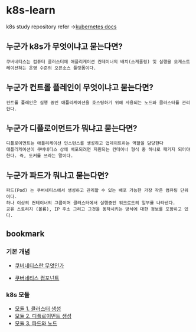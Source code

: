# k8s-learn

k8s study repository refer ->[kubernetes docs](https://kubernetes.io/ko/docs/concepts/overview/what-is-kubernetes/)

## 누군가 k8s가 무엇이냐고 묻는다면?

```
쿠버네티스는 컴퓨터 클러스터에 애플리케이션 컨테이너의 배치(스케줄링) 및 실행을 오케스트레이션하는 운영 수준의 오픈소스 플랫폼이다.
```

## 누군가 컨트롤 플레인이 무엇이냐고 묻는다면?

```
컨트롤 플레인은 실행 중인 애플리케이션을 호스팅하기 위해 사용되는 노드와 클러스터를 관리한다.
```

## 누군가 디플로이먼트가 뭐냐고 묻는다면?

```
디플로이먼트는 애플리케이션 인스턴스를 생성하고 업데이트하는 역할을 담당한다
애플리케이션이 쿠버네티스 상에 배포되려면 지원되는 컨테이너 형식 중 하나로 패키지 되어야한다. 즉, 도커를 쓰라는 말이다.
```

## 누군가 파드가 뭐냐고 묻는다면?

```
파드(Pod) 는 쿠버네티스에서 생성하고 관리할 수 있는 배포 가능한 가장 작은 컴퓨팅 단위이다.
하나 이상의 컨테이너의 그룹이며 클러스터에서 실행중인 워크로드의 일부를 나타낸다.
공유 스토리지 (볼륨), IP 주소 그리고 그것을 동작시키는 방식에 대한 정보를 포함하고 있다.
```

## bookmark

### 기본 개념

- [쿠버네티스란 무엇인가](https://github.com/le2sky/kubelearn/blob/documentation/concept/%EC%BF%A0%EB%B2%84%EB%84%A4%ED%8B%B0%EC%8A%A4%EB%9E%80%20%EB%AC%B4%EC%97%87%EC%9D%B8%EA%B0%80/%EC%BF%A0%EB%B2%84%EB%84%A4%ED%8B%B0%EC%8A%A4%EB%9E%80.md)

- [쿠버네티스 컴포넌트](https://github.com/le2sky/kubelearn/blob/documentation/concept/%EC%BF%A0%EB%B2%84%EB%84%A4%ED%8B%B0%EC%8A%A4%20%EC%BB%B4%ED%8F%AC%EB%84%8C%ED%8A%B8/%EC%BF%A0%EB%B2%84%EB%84%A4%ED%8B%B0%EC%8A%A4%20%EC%BB%B4%ED%8F%AC%EB%84%8C%ED%8A%B8.md)

### k8s 모듈

- [모듈 1. 클러스터 생성](https://github.com/le2sky/kubelearn/blob/documentation/k8s-module/%ED%81%B4%EB%9F%AC%EC%8A%A4%ED%84%B0/%ED%81%B4%EB%9F%AC%EC%8A%A4%ED%84%B0%20%EC%83%9D%EC%84%B1.md)
- [모듈 2. 디플로이먼트 생성](https://github.com/le2sky/kubelearn/blob/documentation/k8s-module/%EB%94%94%ED%94%8C%EB%A1%9C%EC%9D%B4%EB%A8%BC%ED%8A%B8/%EB%94%94%ED%94%8C%EB%A1%9C%EC%9D%B4%EB%A8%BC%ED%8A%B8%20%EC%83%9D%EC%84%B1.md)
- [모듈 3. 파드와 노드](https://github.com/le2sky/kubelearn/blob/documentation/k8s-module/%ED%8C%8C%EB%93%9C%EC%99%80%20%EB%85%B8%EB%93%9C/%ED%8C%8C%EB%93%9C%EC%99%80%20%EB%85%B8%EB%93%9C.md)
